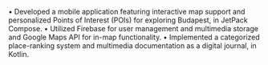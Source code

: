 • Developed a mobile application featuring interactive map support and personalized Points of Interest (POIs) for
exploring Budapest, in JetPack Compose.
• Utilized Firebase for user management and multimedia storage and Google Maps API for in-map functionality.
• Implemented a categorized place-ranking system and multimedia documentation as a digital journal, in Kotlin.
